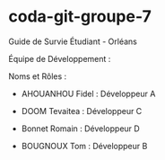 # coda-git-groupe-7
Guide de Survie Étudiant - Orléans

Équipe de Développement :

Noms et Rôles :

- AHOUANHOU Fidel : Développeur A

- DOOM Tevaitea : Développeur C

- Bonnet Romain : Développeur D

- BOUGNOUX Tom : Développeur B